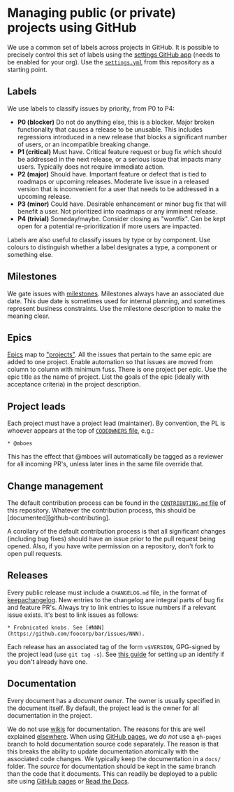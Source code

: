# Managing public (or private) projects using GitHub

We use a common set of labels across projects in GitHub. It is
possible to precisely control this set of labels using
the [settings GitHub app][github-app-settings] (needs to be enabled
for your org). Use the [`settings.yml`](../.github/settings.yml) from
this repository as a starting point.

[github-app-settings]: https://github.com/probot/settings

## Labels

We use labels to classify issues by priority, from P0 to P4:

* **P0 (blocker)** Do not do anything else, this is a blocker. Major
  broken functionality that causes a release to be unusable. This
  includes regressions introduced in a new release that blocks
  a significant number of users, or an incompatible breaking change.
* **P1 (critical)** Must have. Critical feature request or bug fix
  which should be addressed in the next release, or a serious issue
  that impacts many users. Typically does not require immediate
  action.
* **P2 (major)** Should have. Important feature or defect that is tied
  to roadmaps or upcoming releases. Moderate live issue in a released
  version that is inconvenient for a user that needs to be addressed
  in a upcoming release.
* **P3 (minor)** Could have. Desirable enhancement or minor bug fix
  that will benefit a user. Not prioritized into roadmaps or any
  imminent release.
* **P4 (trivial)** Someday/maybe. Consider closing as "wontfix". Can
  be kept open for a potential re-prioritization if more users are
  impacted.

Labels are also useful to classify issues by type or by component. Use
colours to distinguish whether a label designates a type, a component
or something else.

## Milestones

We gate issues with [milestones][github-milestones]. Milestones always
have an associated due date. This due date is sometimes used for
internal planning, and sometimes represent business constraints. Use
the milestone description to make the meaning clear.

[github-milestones]: https://help.github.com/articles/about-milestones/

## Epics

[Epics][atlassian-epic] map to ["projects"][github-projects]. All the
issues that pertain to the same epic are added to one project. Enable
automation so that issues are moved from column to column with minimum
fuss. There is one project per epic. Use the epic title as the name of
project. List the goals of the epic (ideally with acceptance criteria)
in the project description.

[atlassian-epic]: https://www.atlassian.com/agile/project-management/epics
[github-projects]: https://help.github.com/en/articles/about-project-boards

## Project leads

Each project must have a project lead (maintainer). By convention, the
PL is whoever appears at the top
of [`CODEOWNERS` file][github-codeowners], e.g.:

```
* @mboes
```

This has the effect that @mboes will automatically be tagged as
a reviewer for all incoming PR's, unless later lines in the same file
override that.

[github-codeowners]: https://help.github.com/articles/about-codeowners/

## Change management

The default contribution process can be found in
the [`CONTRIBUTING.md` file](../CONTRIBUTING.md) of this repository.
Whatever the contribution process, this should
be [documented][github-contributing].

A corollary of the default contribution process is that all
significant changes (including bug fixes) should have an issue prior
to the pull request being opened. Also, if you have write permission
on a repository, don't fork to open pull requests.

## Releases

Every public release must include a `CHANGELOG.md` file, in the format
of [keepachangelog]. New entries to the changelog are integral parts
of bug fix and feature PR's. Always try to link entries to issue
numbers if a relevant issue exists. It's best to link issues as
follows:

```
* Frobnicated knobs. See [#NNN](https://github.com/foocorp/bar/issues/NNN).
```

Each release has an associated tag of the form `v$VERSION`, GPG-signed
by the project lead (use `git tag -s`).
See [this guide][keybase-gpg-github] for setting up an identify if you
don't already have one.

[keepachangelog]: https://keepachangelog.com/en/1.0.0/
[keybase-gpg-github]: https://github.com/pstadler/keybase-gpg-github

## Documentation

Every document has a *document owner*. The owner is usually specified
in the document itself. By default, the project lead is the owner for
all documentation in the project.

We do not use [wikis][github-wiki] for documentation. The reasons for
this are well explained [elsewhere][yesod-documentation-thoughts].
When using [GitHub pages][github-pages], we *do not* use a `gh-pages`
branch to hold documentation source code separately. The reason is
that this breaks the ability to update documentation atomically with
the associated code changes. We typically keep the documentation in
a `docs/` folder. The *source* for documentation should be kept in the
same branch than the code that it documents. This can readily be
deployed to a public site using [GitHub pages][github-pages-conf]
or [Read the Docs][readthedocs].

[github-pages]: https://pages.github.com/
[github-pages-conf]: https://help.github.com/articles/configuring-a-publishing-source-for-github-pages/
[github-wiki]: https://help.github.com/articles/about-github-wikis/
[readthedocs]: https://docs.readthedocs.io/en/latest/getting_started.html
[yesod-documentation-thoughts]: https://www.yesodweb.com/blog/2015/08/thoughts-on-documentation
